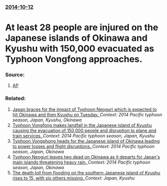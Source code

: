 ### [2014-10-12](/news/2014/10/12/index.md)

# At least 28 people are injured on the Japanese islands of Okinawa and Kyushu with 150,000 evacuated as Typhoon Vongfong approaches. 




### Source:

1. [AP](http://hosted.ap.org/dynamic/stories/A/AS_JAPAN_TYPHOON?SITE=AP&SECTION=HOME&TEMPLATE=DEFAULT)

### Related:

1. [Japan braces for the impact of Typhoon Neoguri which is expected to hit Okinawa and then Kyushu on Tuesday. ](/news/2014/07/7/japan-braces-for-the-impact-of-typhoon-neoguri-which-is-expected-to-hit-okinawa-and-then-kyushu-on-tuesday.md) _Context: 2014 Pacific typhoon season, Japan, Kyushu, Okinawa_
2. [Typhoon Vongfong makes landfall in the Japanese island of Kyushu causing the evacuation of 150,000 people and disruption to plane and train services. ](/news/2014/10/13/typhoon-vongfong-makes-landfall-in-the-japanese-island-of-kyushu-causing-the-evacuation-of-150-000-people-and-disruption-to-plane-and-train.md) _Context: 2014 Pacific typhoon season, Japan, Kyushu_
3. [Typhoon Vongphong heads for the Japanese island of Okinawa leading to power losses and flight disruptions. ](/news/2014/10/11/typhoon-vongphong-heads-for-the-japanese-island-of-okinawa-leading-to-power-losses-and-flight-disruptions.md) _Context: 2014 Pacific typhoon season, Japan, Okinawa_
4. [Typhoon Neoguri leaves two dead on Okinawa as it departs for Japan's main islands threatening heavy rain. ](/news/2014/07/9/typhoon-neoguri-leaves-two-dead-on-okinawa-as-it-departs-for-japan-s-main-islands-threatening-heavy-rain.md) _Context: 2014 Pacific typhoon season, Japan, Okinawa_
5. [The death toll from flooding on the southern Japanese island of Kyushu rises to 15, with six others missing. ](/news/2017/07/8/the-death-toll-from-flooding-on-the-southern-japanese-island-of-kyushu-rises-to-15-with-six-others-missing.md) _Context: Japan, Kyushu_
